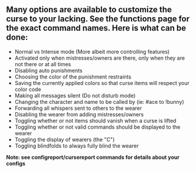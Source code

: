 ## Many options are available to customize the curse to your lacking. See the functions page for the exact command names. Here is what can be done:

* Normal vs Intense mode (More albeit more controlling features)
* Activated only when mistresses/owners are there, only when they are not there or at all times
* Disabling auto punishments
* Choosing the color of the punishment restraints
* Saving the currently applied colors so that curse items will respect your color code
* Making all messages silent (Do not disturb mode)
* Changing the character and name to be called by (ie: #ace to !bunny)
* Forwarding all whispers sent to others to the wearer
* Disabling the wearer from adding mistresses/owners
* Toggling whether or not items should vanish when a curse is lifted
* Toggling whether or not valid commands should be displayed to the wearer
* Toggling the display of wearers (the "C")
* Toggling blindfolds to always fully blind the wearer

**Note: see configreport/cursereport commands for details about your configs**